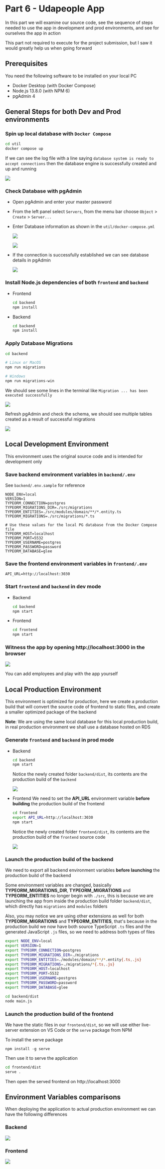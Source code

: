
# Part 6 - Udapeople App

In this part we will examine our source code, see the sequence of steps needed to use the app in development and prod environments, and see for ourselves the app in action

This part not required to execute for the project submission, but I saw it would greatly help us when going forward

## Prerequisites

You need the following software to be installed on your local PC

- Docker Desktop (with Docker Compose)
- Node.js 13.8.0 (with NPM 6)
- pgAdmin 4

## General Steps for both Dev and Prod environments

### Spin up local database with `Docker Compose`

```sh
cd util
docker compose up
```

If we can see the log file with a line saying `database system is ready to accept connections` then the database engine is successfully created and up and running

![](../assets/part-6/docker-compose-1.png)

### Check Database with pgAdmin

- Open pgAdmin and enter your master password

- From the left panel select `Servers`, from the menu bar choose `Object` > `Create` > `Server...`

- Enter Database information as shown in the `util/docker-compose.yml`

    ![](../assets/part-6/pgadmin-create-1.png)

    ![](../assets/part-6/pgadmin-create-2.png)

- If the connection is successfully established we can see database details in pgAdmin

    ![](../assets/part-6/pgadmin-create-done.png)

### Install Node.js dependencies of both `frontend` and `backend`

- Frontend

    ```sh
    cd backend
    npm install
    ```

- Backend

    ```sh
    cd backend
    npm install
    ```

### Apply Database Migrations
    
```sh
cd backend

# Linux or MacOS
npm run migrations

# Windows
npm run migrations-win
```

We should see some lines in the terminal like `Migration ... has been executed successfully`

![](../assets/part-6/run-migrations.png)

Refresh pgAdmin and check the schema, we should see multiple tables created as a result of successful migrations

![](../assets/part-6/pgadmin-after-migrations-schema.png)

## Local Development Environment

This environment uses the original source code and is intended for development only

### Save backend environment variables in `backend/.env`

See `backend/.env.sample` for reference

```
NODE_ENV=local
VERSION=1
TYPEORM_CONNECTION=postgres
TYPEORM_MIGRATIONS_DIR=./src/migrations
TYPEORM_ENTITIES=./src/modules/domain/**/*.entity.ts
TYPEORM_MIGRATIONS=./src/migrations/*.ts

# Use these values for the local PG database from the Docker Compose file
TYPEORM_HOST=localhost
TYPEORM_PORT=5532
TYPEORM_USERNAME=postgres
TYPEORM_PASSWORD=password
TYPEORM_DATABASE=glee
```

### Save the frontend environment variables in `frontend/.env`

```
API_URL=http://localhost:3030
```

### Start `frontend` and `backend` in dev mode

- Backend

    ```sh
    cd backend
    npm start
    ```

- Frontend

    ```sh
    cd frontend
    npm start
    ```

### Witness the app by opening http://localhost:3000 in the browser

![](../assets/part-6/udapeople-app-dev.png)

You can add employees and play with the app yourself

## Local Production Environment

This environment is optimized for production, here we create a production build that will convert the source code of frontend to static files, and create a smaller optimized package of the backend

**Note**: We are using the same local database for this local production build, in real production environment we shall use a database hosted on RDS

### Generate `frontend` and `backend` in prod mode
- Backend

    ```sh
    cd backend
    npm start
    ```

    Notice the newly created folder `backend/dist`, its contents are the production build of the `backend`

    ![](../assets/part-6/backend-build.png)

- Frontend
    We need to set the **API_URL** environment variable **before building** the production build of the frontend

    ```sh
    cd frontend
    export API_URL=http://localhost:3030
    npm start
    ```

    Notice the newly created folder `frontend/dist`, its contents are the production build of the `frontend` source code

    ![](../assets/part-6/backend-frontend.png)

### Launch the production build of the backend
    
We need to export all backend environment variables **before launching** the production build of the backend

Some environment variables are changed, basically **TYPEORM_MIGRATIONS_DIR**, **TYPEORM_MIGRATIONS** and **TYPEORM_ENTITIES** no longer begin with `./src`, this is because we are launching the app from inside the production build folder `backend/dist`, which directly has `migrations` and `modules` folders

Also, you may notice we are using other extensions as well for both **TYPEORM_MIGRATIONS** and **TYPEORM_ENTITIES**, that's because in the production build we now have both source TypeScript `.ts` files and the generated JavaScript `.js` files, so we need to address both types of files

```sh
export NODE_ENV=local
export VERSION=1
export TYPEORM_CONNECTION=postgres
export TYPEORM_MIGRATIONS_DIR=./migrations
export TYPEORM_ENTITIES=./modules/domain/**/*.entity{.ts,.js}
export TYPEORM_MIGRATIONS=./migrations/*{.ts,.js}
export TYPEORM_HOST=localhost
export TYPEORM_PORT=5532
export TYPEORM_USERNAME=postgres
export TYPEORM_PASSWORD=password
export TYPEORM_DATABASE=glee

cd backend/dist
node main.js
```

### Launch the production build of the frontend

We have the static files in our `frontend/dist`, so we will use either live-server extension on VS Code or the `serve` package from NPM


To install the serve package

```
npm install -g serve
```

Then use it to serve the application

```sh
cd frontend/dist
serve .
```

Then open the served frontend on http://localhost:3000

## Environment Variables comparisons

When deploying the application to actual production environment we can have the following differences

### Backend

![](../assets/part-6/backend-env-vars-comparison.png)

### Frontend

![](../assets/part-6/frontend-env-vars-comparison.png)
